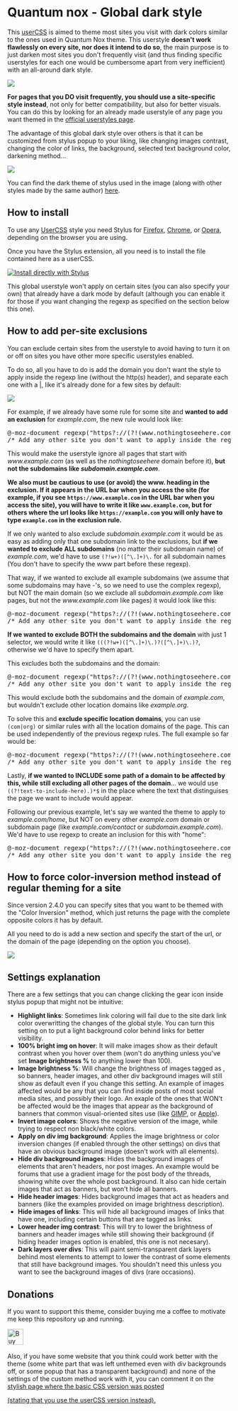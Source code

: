 <h1>Quantum nox - Global dark style</h1>
<p>This <a href="https://github.com/openstyles/stylus/wiki/UserCSS">userCSS</a> is aimed to theme most sites you visit with dark colors similar to the ones used in Quantum Nox theme. This userstyle <b>doesn't work flawlessly on every site, nor does it intend to do so</b>, the main purpose is to just darken most sites you don't frequently visit (and thus finding specific userstyles for each one would be cumbersome apart from very inefficient) with an all-around dark style.</p>

<img src="https://i.imgur.com/o94dio6.png">

<p><b>For pages that you DO visit frequently, you should use a site-specific style instead</b>, not only for better compatibility, but also for better visuals. You can do this by looking for an already made userstyle of any page you want themed in the <a href="https://userstyles.org/">official userstyles page</a>.</p>

<p>The advantage of this global dark style over others is that it can be customized from stylus popup to your liking, like changing images contrast, changing the color of links, the background, selected text background color, darkening method...</p>

<img src="https://i.imgur.com/NOuJvbA.png">

<p>You can find the dark theme of stylus used in the image (along with other styles made by the same author) <a href="https://gitlab.com/RaitaroH/Stylus-DeepDark">here</a>.</p>

<h2>How to install</h2>
<p>To use any <a href="https://github.com/openstyles/stylus/wiki/UserCSS">UserCSS</a> style you need Stylus for <a href="https://addons.mozilla.org/en-US/firefox/addon/styl-us/">Firefox</a>, <a href="https://chrome.google.com/webstore/detail/stylus/clngdbkpkpeebahjckkjfobafhncgmne">Chrome</a>, or <a href="https://addons.opera.com/en-gb/extensions/details/stylus/">Opera</a>, depending on the browser you are using.</p>

<p>Once you have the Stylus extension, all you need is to install the file contained here as a userCSS.</p>

[![Install directly with Stylus](https://img.shields.io/badge/Install%20directly%20with-Stylus-00adad.svg)](https://raw.githubusercontent.com/Izheil/Quantum-Nox-Firefox-Dark-Full-Theme/master/Global%20dark%20userstyle/Quantum%20Nox%20-%20Global%20dark%20style.user.css)

<p>This global userstyle won't apply on certain sites (you can also specify your own) that already have a dark mode by default (although you can enable it for those if you want changing the regexp as specified on the section below this one).</p>

<h2>How to add per-site exclusions</h2>
<p>You can exclude certain sites from the userstyle to avoid having to turn it on or off on sites you have other more specific userstyles enabled.</p>

<p>To do so, all you have to do is add the domain you don't want the style to apply inside the regexp line (without the http(s) header), and separate each one with a |, like it's already done for a few sites by default:</p>

<img src="https://i.imgur.com/F2ecrCn.png">

<p>For example, if we already have some rule for some site and <b>wanted to add an exclusion</b> for <i>example.com</i>, the new rule would look like:</p>

<pre>
@-moz-document regexp("https?://(?!(www.nothingtoseehere.com|www.example.com)).*") {
/* Add any other site you don't want to apply inside the regexp encased between |'s ^ */
</pre> 

<p>This would make the userstyle ignore all pages that start with <i>www.example.com</i> (as well as the <i>nothingtoseehere</i> domain before it), <b>but not the subdomains like <i>subdomain.example.com</i></b>.</p>

<p><b>We also must be cautious to use (or avoid) the <b>www.</b> heading in the exclusion. If it appears in the URL bar when you access the site (for example, if you see <code>https://www.example.com</code> in the URL bar when you access the site), you will have to write it like <code>www.example.com</code>, but for others where the url looks like <code>https://example.com</code> you will only have to type <code>example.com</code> in the exclusion rule.</b></p>

<p>If we only wanted to also exclude <i>subdomain.example.com</i> it would be as easy as adding only that one subdomain link to the exclusions, but <b>if we wanted to exclude ALL subdomains</b> (no matter their subdomain name) of <i>example.com</i>, we'd have to use <code>(?!w+)([^\.]+)\.</code> for all subdomain names (You don't have to specify the www part before these regexp).</p>

<p>That way, if we wanted to exclude all example subdomains (we assume that some subdomains may have -'s, so we need to use the complex regexp), but NOT the main domain (so we exclude all <i>subdomain.example.com</i> like pages, but not the <i>www.example.com</i> like pages) it would look like this:</p>

<pre>
@-moz-document regexp("https?://(?!(www.nothingtoseehere.com|(?!w+)([^\.]+)\.example.com)).*") {
/* Add any other site you don't want to apply inside the regexp encased between |'s ^ */
</pre>

<p><b>If we wanted to exclude BOTH the subdomains and the domain</b> with just 1 selector, we would write it like <code>(((?!w+)([^\.]+)\.)?([^\.]+)\.)?</code>, otherwise we'd have to specify them apart.</p>

<p>This excludes both the subdomains and the domain:</p>

<pre>
@-moz-document regexp("https?://(?!(www.nothingtoseehere.com|(((?!w+)([^\.]+)\.)?([^\.]+)\.)?example.com)).*") {
/* Add any other site you don't want to apply inside the regexp encased between |'s ^ */
</pre>

<p>This would exclude both the subdomains and the domain of <i>example.com</i>, but wouldn't exclude other location domains like <i>example.org</i>.</p>
<p>To solve this and <b>exclude specific location domains</b>, you can use <code>(com|org)</code> or similar rules with all the location domains of the page. This can be used independently of the previous regexp rules. The full example so far would be:</p>

<pre>
@-moz-document regexp("https?://(?!(www.nothingtoseehere.com|(((?!w+)([^\.]+)\.)?([^\.]+)\.)?example.(com|org))).*") {
/* Add any other site you don't want to apply inside the regexp encased between |'s ^ */
</pre>

<p>Lastly, <b>if we wanted to INCLUDE some path of a domain to be affected by this, while still excluding all other pages of the domain</b>... we would use <code>((?!text-to-include-here).)*$</code> in the place where the text that distinguises the page we want to include would appear.</p>
<p>Following our previous example, let's say we wanted the theme to apply to <i>example.com/home</i>, but NOT on every other <i>example.com</i> domain or subdomain page (like <i>example.com/contact</i> or <i>subdomain.example.com</i>). We'd have to use regexp to create an inclusion for this with "home":</p>

<pre>
@-moz-document regexp("https?://(?!(www.nothingtoseehere.com|(((?!w+)([^\.]+)\.)?([^\.]+)\.)?example.(com|org)((?!home).)*$)).*") {
/* Add any other site you don't want to apply inside the regexp encased between |'s ^ */
</pre>

<h2>How to force color-inversion method instead of regular theming for a site</h2>
<p>Since version 2.4.0 you can specify sites that you want to be themed with the "Color Inversion" method, which just returns the page with the complete opposite colors it has by default.</p>
<p>All you need to do is add a new section and specify the start of the url, or the domain of the page (depending on the option you choose).</p>
<img src="https://i.imgur.com/ZErV54r.png">

<h2>Settings explanation</h2>
<p>There are a few settings that you can change clicking the gear icon inside stylus popup that might not be intuitive:</p>

<ul>
	<li><b>Highlight links</b>: Sometimes link coloring will fail due to the site dark link color overwritting the changes of the global style. You can turn this setting on to put a light background color behind links for better visibility.</li>
	<li><b>100% bright img on hover</b>: It will make images show as their default contrast when you hover over them (won't do anything unless you've set <b>Image brightness %</b> to anything lower than 100).</li>
	<li><b>Image brightness %</b>: Will change the brightness of images tagged as <code><img></code>, so banners, header images, and other div background images will still show as default even if you change this setting. An example of images affected would be any that you can find inside posts of most social media sites, and possibly their logo. An exaple of the ones that WON't be affected would be the images that appear as the background of banners that common visual-oriented sites use (like <a href="https://www.gimp.org/">GIMP</a>, or <a href="https://www.apple.com">Apple</a>).</li>
	<li><b>Invert image colors</b>: Shows the negative version of the image, while trying to respect non black/white colors.</li>
	<li><b>Apply on div img background</b>: Applies the image brightness or color inversion changes (if enabled through the other settings) on divs that have an obvious background image (doesn't work with all elements).</li>
	<li><b>Hide div background images</b>: Hides the background images of elements that aren't headers, nor post images. An example would be forums that use a gradient image for the post body of the threads, showing white over the whole post background. It also can hide certain images that act as banners, but won't hide all banners.</li>
	<li><b>Hide header images</b>: Hides background images that act as headers and banners (like the examples provided on image brightness description).</li>
	<li><b>Hide images of links</b>: This will hide all background images of links that have one, including certain buttons that are tagged as links.</li>
	<li><b>Lower header img contrast</b>: This will try to lower the brightness of banners and header images while still showing their background (if hiding header images option is enabled, this one is not necesary).</li>
	<li><b>Dark layers over divs</b>: This will paint semi-transparent dark layers behind most elements to attempt to lower the contrast of some elements that still have background images. You shouldn't need this unless you want to see the background images of divs (rare occasions).</li>
</ul>

<h2>Donations</h2>
<p>If you want to support this theme, consider buying me a coffee to motivate me keep this repository up and running.</p>
​
<a href='https://ko-fi.com/K3K4TQ97' target='_blank'><img height='36' style='border:0px;height:36px;' src='https://az743702.vo.msecnd.net/cdn/kofi2.png?v=2' border='0' alt='Buy Me a Coffee at ko-fi.com' /></a>

<p>Also, if you have some website that you think could work better with the theme (some white part that was left unthemed even with div backgrounds off, or some popup that has a transparent background) and none of the settings of the custom method work with it, you can comment it on the <a href="https://userstyles.org/styles/171676/global-dark-userstyle-qn-basic-css-version">stylish page where the basic CSS version was posted</p> (stating that you use the userCSS version instead).</p>
